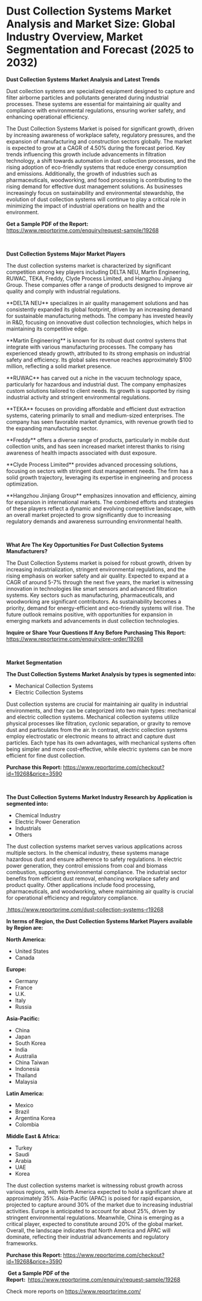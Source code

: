 <p><h1>Dust Collection Systems Market Analysis and Market Size: Global Industry Overview, Market Segmentation and Forecast (2025 to 2032)</h1></p><p><strong>Dust Collection Systems Market Analysis and Latest Trends</strong></p>
<p><p>Dust collection systems are specialized equipment designed to capture and filter airborne particles and pollutants generated during industrial processes. These systems are essential for maintaining air quality and compliance with environmental regulations, ensuring worker safety, and enhancing operational efficiency.</p><p>The Dust Collection Systems Market is poised for significant growth, driven by increasing awareness of workplace safety, regulatory pressures, and the expansion of manufacturing and construction sectors globally. The market is expected to grow at a CAGR of 4.50% during the forecast period. Key trends influencing this growth include advancements in filtration technology, a shift towards automation in dust collection processes, and the rising adoption of eco-friendly systems that reduce energy consumption and emissions. Additionally, the growth of industries such as pharmaceuticals, woodworking, and food processing is contributing to the rising demand for effective dust management solutions. As businesses increasingly focus on sustainability and environmental stewardship, the evolution of dust collection systems will continue to play a critical role in minimizing the impact of industrial operations on health and the environment.</p></p>
<p><strong>Get a Sample PDF of the Report:&nbsp;</strong> <a href="https://www.reportprime.com/enquiry/request-sample/19268?utm_campaign=3283&utm_medium=2&utm_source=Github&utm_content=ia&utm_term=19032025&utm_id=dust-collection-systems">https://www.reportprime.com/enquiry/request-sample/19268</a></p>
<p>&nbsp;</p>
<p><strong>Dust Collection Systems Major Market Players</strong></p>
<p><p>The dust collection systems market is characterized by significant competition among key players including DELTA NEU, Martin Engineering, RUWAC, TEKA, Freddy, Clyde Process Limited, and Hangzhou Jinjiang Group. These companies offer a range of products designed to improve air quality and comply with industrial regulations.</p><p>**DELTA NEU** specializes in air quality management solutions and has consistently expanded its global footprint, driven by an increasing demand for sustainable manufacturing methods. The company has invested heavily in R&D, focusing on innovative dust collection technologies, which helps in maintaining its competitive edge.</p><p>**Martin Engineering** is known for its robust dust control systems that integrate with various manufacturing processes. The company has experienced steady growth, attributed to its strong emphasis on industrial safety and efficiency. Its global sales revenue reaches approximately $100 million, reflecting a solid market presence.</p><p>**RUWAC** has carved out a niche in the vacuum technology space, particularly for hazardous and industrial dust. The company emphasizes custom solutions tailored to client needs. Its growth is supported by rising industrial activity and stringent environmental regulations.</p><p>**TEKA** focuses on providing affordable and efficient dust extraction systems, catering primarily to small and medium-sized enterprises. The company has seen favorable market dynamics, with revenue growth tied to the expanding manufacturing sector.</p><p>**Freddy** offers a diverse range of products, particularly in mobile dust collection units, and has seen increased market interest thanks to rising awareness of health impacts associated with dust exposure.</p><p>**Clyde Process Limited** provides advanced processing solutions, focusing on sectors with stringent dust management needs. The firm has a solid growth trajectory, leveraging its expertise in engineering and process optimization.</p><p>**Hangzhou Jinjiang Group** emphasizes innovation and efficiency, aiming for expansion in international markets. The combined efforts and strategies of these players reflect a dynamic and evolving competitive landscape, with an overall market projected to grow significantly due to increasing regulatory demands and awareness surrounding environmental health.</p></p>
<p>&nbsp;</p>
<p><strong>What Are The Key Opportunities For Dust Collection Systems Manufacturers?</strong></p>
<p><p>The Dust Collection Systems market is poised for robust growth, driven by increasing industrialization, stringent environmental regulations, and the rising emphasis on worker safety and air quality. Expected to expand at a CAGR of around 5-7% through the next five years, the market is witnessing innovation in technologies like smart sensors and advanced filtration systems. Key sectors such as manufacturing, pharmaceuticals, and woodworking are significant contributors. As sustainability becomes a priority, demand for energy-efficient and eco-friendly systems will rise. The future outlook remains positive, with opportunities for expansion in emerging markets and advancements in dust collection technologies.</p></p>
<p><strong>Inquire or Share Your Questions If Any Before Purchasing This Report:</strong> <a href="https://www.reportprime.com/enquiry/pre-order/19268?utm_campaign=3283&utm_medium=2&utm_source=Github&utm_content=ia&utm_term=19032025&utm_id=dust-collection-systems">https://www.reportprime.com/enquiry/pre-order/19268</a></p>
<p>&nbsp;</p>
<p><strong>Market Segmentation</strong></p>
<p><strong>The Dust Collection Systems Market Analysis by types is segmented into:</strong></p>
<p><ul><li>Mechanical Collection Systems</li><li>Electric Collection Systems</li></ul></p>
<p><p>Dust collection systems are crucial for maintaining air quality in industrial environments, and they can be categorized into two main types: mechanical and electric collection systems. Mechanical collection systems utilize physical processes like filtration, cyclonic separation, or gravity to remove dust and particulates from the air. In contrast, electric collection systems employ electrostatic or electronic means to attract and capture dust particles. Each type has its own advantages, with mechanical systems often being simpler and more cost-effective, while electric systems can be more efficient for fine dust collection.</p></p>
<p><strong>Purchase this Report:&nbsp;</strong><a href="https://www.reportprime.com/checkout?id=19268&price=3590&utm_campaign=3283&utm_medium=2&utm_source=Github&utm_content=ia&utm_term=19032025&utm_id=dust-collection-systems">https://www.reportprime.com/checkout?id=19268&price=3590</a></p>
<p>&nbsp;</p>
<p><strong>The Dust Collection Systems Market Industry Research by Application is segmented into:</strong></p>
<p><ul><li>Chemical Industry</li><li>Electric Power Generation</li><li>Industrials</li><li>Others</li></ul></p>
<p><p>The dust collection systems market serves various applications across multiple sectors. In the chemical industry, these systems manage hazardous dust and ensure adherence to safety regulations. In electric power generation, they control emissions from coal and biomass combustion, supporting environmental compliance. The industrial sector benefits from efficient dust removal, enhancing workplace safety and product quality. Other applications include food processing, pharmaceuticals, and woodworking, where maintaining air quality is crucial for operational efficiency and regulatory compliance.</p></p>
<p><a href="https://www.reportprime.com/dust-collection-systems-r19268?utm_campaign=3283&utm_medium=2&utm_source=Github&utm_content=ia&utm_term=19032025&utm_id=dust-collection-systems">&nbsp;https://www.reportprime.com/dust-collection-systems-r19268</a></p>
<p><strong>In terms of Region, the Dust Collection Systems Market Players available by Region are:</strong></p>
<p>
    <p> <strong> North America: </strong>
        <ul>
            <li>United States</li>
            <li>Canada</li>
        </ul>
        </p> 
    <p> <strong> Europe: </strong>
        <ul>
            <li>Germany</li>
            <li>France</li>
            <li>U.K.</li>
            <li>Italy</li>
            <li>Russia</li>
        </ul>
        </p> 
    <p> <strong> Asia-Pacific: </strong>
        <ul>
            <li>China</li>
            <li>Japan</li>
            <li>South Korea</li>
            <li>India</li>
            <li>Australia</li>
            <li>China Taiwan</li>
            <li>Indonesia</li>
            <li>Thailand</li>
            <li>Malaysia</li>
        </ul>
        </p> 
    <p> <strong> Latin America: </strong>
        <ul>
            <li>Mexico</li>
            <li>Brazil</li>
            <li>Argentina Korea</li>
            <li>Colombia</li>
        </ul>
        </p> 
    <p> <strong> Middle East & Africa: </strong>
        <ul>
            <li>Turkey</li>
            <li>Saudi</li>
            <li>Arabia</li>
            <li>UAE</li>
            <li>Korea</li>
        </ul>
    </p>
    </p>
<p><p>The dust collection systems market is witnessing robust growth across various regions, with North America expected to hold a significant share at approximately 35%. Asia-Pacific (APAC) is poised for rapid expansion, projected to capture around 30% of the market due to increasing industrial activities. Europe is anticipated to account for about 25%, driven by stringent environmental regulations. Meanwhile, China is emerging as a critical player, expected to constitute around 20% of the global market. Overall, the landscape indicates that North America and APAC will dominate, reflecting their industrial advancements and regulatory frameworks.</p></p>
<p><strong>Purchase this Report: </strong><a href="https://www.reportprime.com/checkout?id=19268&price=3590&utm_campaign=3283&utm_medium=2&utm_source=Github&utm_content=ia&utm_term=19032025&utm_id=dust-collection-systems">https://www.reportprime.com/checkout?id=19268&price=3590</a></p>
<p>&nbsp;<strong>Get a Sample PDF of the Report:&nbsp;&nbsp;</strong><a href="https://www.reportprime.com/enquiry/request-sample/19268?utm_campaign=3283&utm_medium=2&utm_source=Github&utm_content=ia&utm_term=19032025&utm_id=dust-collection-systems">https://www.reportprime.com/enquiry/request-sample/19268</a></p>
<p><strong></strong></p>
<p>Check more reports on <a href="https://www.reportprime.com/?utm_campaign=3283&utm_medium=2&utm_source=Github&utm_content=ia&utm_term=19032025&utm_id=dust-collection-systems">https://www.reportprime.com/</a></p>